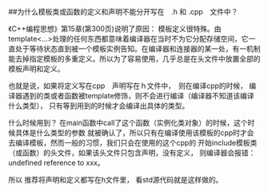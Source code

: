 ##为什么模板类或函数的定义和声明不能分开写在　.h 和 .cpp　文件中？

《C++编程思想》第15章(第300页)说明了原因：
模板定义很特殊。由template<…>处理的任何东西都意味着编译器在当时不为它分配存储空间，它一直处于等待状态直到被一个模板实例告知。在编译器和连接器的某一处，有一机制能去掉指定模板的多重定义。所以为了容易使用，几乎总是在头文件中放置全部的模板声明和定义。

也就是说，如果将定义写在cpp　声明写在ｈ文件中，　则在编译cpp的时候，
编译器遇到的类或者函数被template修饰，则不会进行编译（编译器不知道该编译什么类型），
只有等到用到的时候才会编译出具体的类型。

什么时候用到？ 在main函数中call了这个函数（实例化类对象）的时候，这个时候具体是什么类型的参数
就被确认了，所以只有在编译使用该模板的cpp时才会去编译模板，然而一般的习惯，我们只会在使用的这个cpp的
开始include模板类（或函数）的头文件，如果该头文件只包含声明，没有定义， 则编译器会报错：undefined reference to xxx。

所以 推荐将声明和定义都写在h文件里， 看std源代码就是这样做的。